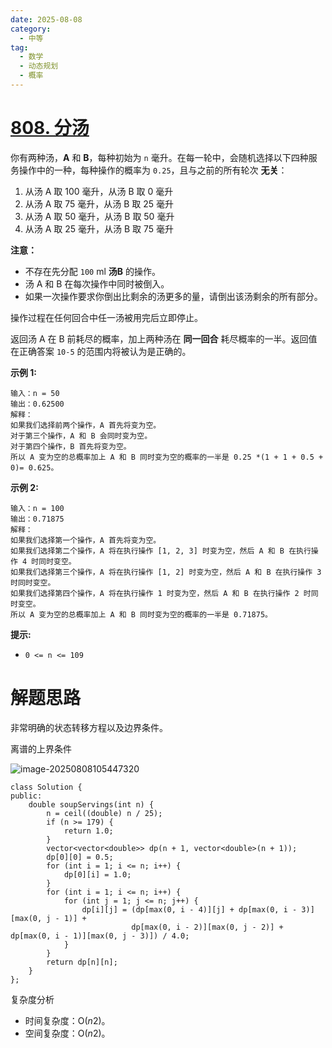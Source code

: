 ```yaml
---
date: 2025-08-08
category:
  - 中等
tag:
  - 数学
  - 动态规划
  - 概率
---
```


# [808. 分汤](https://leetcode.cn/problems/soup-servings/)

你有两种汤，**A** 和 **B**，每种初始为 `n` 毫升。在每一轮中，会随机选择以下四种服务操作中的一种，每种操作的概率为 `0.25`，且与之前的所有轮次 **无关**：

1. 从汤 A 取 100 毫升，从汤 B 取 0 毫升
2. 从汤 A 取 75 毫升，从汤 B 取 25 毫升
3. 从汤 A 取 50 毫升，从汤 B 取 50 毫升
4. 从汤 A 取 25 毫升，从汤 B 取 75 毫升

**注意：**

- 不存在先分配 `100` ml **汤B** 的操作。
- 汤 A 和 B 在每次操作中同时被倒入。
- 如果一次操作要求你倒出比剩余的汤更多的量，请倒出该汤剩余的所有部分。

操作过程在任何回合中任一汤被用完后立即停止。

返回汤 A 在 B 前耗尽的概率，加上两种汤在 **同一回合** 耗尽概率的一半。返回值在正确答案 `10-5` 的范围内将被认为是正确的。

 

**示例 1:**

```
输入：n = 50
输出：0.62500
解释：
如果我们选择前两个操作，A 首先将变为空。
对于第三个操作，A 和 B 会同时变为空。
对于第四个操作，B 首先将变为空。
所以 A 变为空的总概率加上 A 和 B 同时变为空的概率的一半是 0.25 *(1 + 1 + 0.5 + 0)= 0.625。
```

**示例 2:**

```
输入：n = 100
输出：0.71875
解释：
如果我们选择第一个操作，A 首先将变为空。
如果我们选择第二个操作，A 将在执行操作 [1, 2, 3] 时变为空，然后 A 和 B 在执行操作 4 时同时变空。
如果我们选择第三个操作，A 将在执行操作 [1, 2] 时变为空，然后 A 和 B 在执行操作 3 时同时变空。
如果我们选择第四个操作，A 将在执行操作 1 时变为空，然后 A 和 B 在执行操作 2 时同时变空。
所以 A 变为空的总概率加上 A 和 B 同时变为空的概率的一半是 0.71875。
```

**提示:**

- `0 <= n <= 109`

# 解题思路

非常明确的状态转移方程以及边界条件。

离谱的上界条件

![image-20250808105447320](D:\Programming\project\blog\vuepress-starter\docs\leetcode\image-20250808105447320.png)



```
class Solution {
public:
    double soupServings(int n) {
        n = ceil((double) n / 25);
        if (n >= 179) {
            return 1.0;
        }
        vector<vector<double>> dp(n + 1, vector<double>(n + 1));
        dp[0][0] = 0.5;
        for (int i = 1; i <= n; i++) {
            dp[0][i] = 1.0;
        }
        for (int i = 1; i <= n; i++) {
            for (int j = 1; j <= n; j++) {
                dp[i][j] = (dp[max(0, i - 4)][j] + dp[max(0, i - 3)][max(0, j - 1)] +
                           dp[max(0, i - 2)][max(0, j - 2)] + dp[max(0, i - 1)][max(0, j - 3)]) / 4.0;
            }
        }
        return dp[n][n];
    }
};
```

复杂度分析

- 时间复杂度：O(*n*2)。
- 空间复杂度：O(*n*2)。
